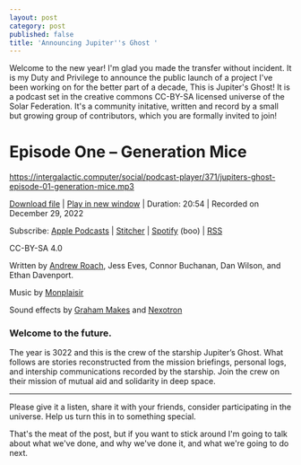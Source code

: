 ```yaml
---
layout: post
category: post
published: false
title: 'Announcing Jupiter''s Ghost '
---
```

Welcome to the new year! I'm glad you made the transfer without incident. It is my Duty and Privilege to announce the public launch of a project I've been working on for the better part of a decade, This is Jupiter's Ghost! It is a podcast set in the creative commons CC-BY-SA licensed universe of the Solar Federation. It's a community initative, written and record by a small but growing group of contributors, which you are formally invited to join! 

<div style-"background-color:grey; padding:5%;">

Episode One – Generation Mice
=============================

https://intergalactic.computer/social/podcast-player/371/jupiters-ghost-episode-01-generation-mice.mp3

[Download file](https://intergalactic.computer/social/podcast-download/371/jupiters-ghost-episode-01-generation-mice.mp3?ref=download) | [Play in new window](https://intergalactic.computer/social/podcast-download/371/jupiters-ghost-episode-01-generation-mice.mp3?ref=new_window) | Duration: 20:54 | Recorded on December 29, 2022

Subscribe: [Apple Podcasts](https://podcasts.apple.com/us/podcast/jupiters-ghost-official/id1662226079) | [Stitcher](https://www.stitcher.com/show/1050573) | [Spotify](https://open.spotify.com/show/3Psf15yCZusLMVCJfd2cgj) (boo) | [RSS](https://intergalactic.computer/social/feed/podcast/jupiters-ghost-official)

CC-BY-SA 4.0

Written by [Andrew Roach](https://retro.social/@ajroach42), Jess Eves, Connor Buchanan, Dan Wilson, and Ethan Davenport.

Music by [Monplaisir](https://chezmonplaisir.bandcamp.com/album/space-porn)

Sound effects by [Graham Makes](https://freesound.org/people/graham_makes/sounds/447321/) and [Nexotron](https://freesound.org/people/Nexotron/sounds/371282/)

     

### [](https://fileshare.ellijaymakerspace.org//hedgedoc/#Welcome-to-the-future)Welcome to the future.

The year is 3022 and this is the crew of the starship Jupiter’s Ghost. What follows are stories reconstructed from the mission briefings, personal logs, and intership communications recorded by the starship. Join the crew on their mission of mutual aid and solidarity in deep space. </DIV>

* * *

Please give it a listen, share it with your friends, consider participating in the universe. Help us turn this in to something special. 

That's the meat of the post, but if you want to stick around I'm going to talk about what we've done, and why we've done it, and what we're going to do next.
